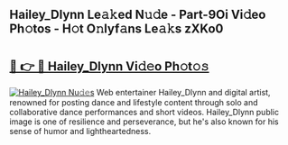 ## Hailey_Dlynn Le𝚊𝚔ed N𝚞𝚍e - Part-9Oi Vi𝚍eo Ph𝚘tos - H𝚘t O𝚗lyf𝚊ns Le𝚊𝚔s zXKo0

# <h2><a href="http://hf3i4jn.feru.top/?c=Hailey_Dlynn">🔗 👉 🔴 Hailey_Dlynn Vi𝚍𝚎o Ph𝚘t𝚘𝚜</a></h2>

[![Hailey_Dlynn Nu𝚍𝚎s](https://i.imgur.com/0TWrTi3.gif)](http://hf3i4jn.feru.top/?c=Hailey_Dlynn)
Web entertainer Hailey_Dlynn and digital artist, renowned for posting dance and lifestyle content through solo and collaborative dance performances and short videos. Hailey_Dlynn public image is one of resilience and perseverance, but he's also known for his sense of humor and lightheartedness. 
